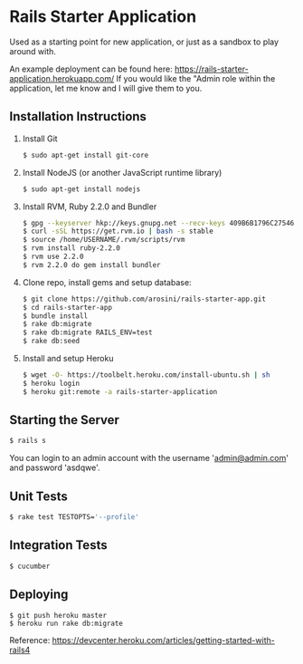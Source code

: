 # Rails Starter Application
Used as a starting point for new application, or just as a sandbox to play around with.  

An example deployment can be found here: https://rails-starter-application.herokuapp.com/
If you would like the "Admin role within the application, let me know and I will give them to you. 

## Installation Instructions

1. Install Git
    ```bash
    $ sudo apt-get install git-core
    ```

2. Install NodeJS (or another JavaScript runtime library)

    ```bash
    $ sudo apt-get install nodejs
    ```

3. Install RVM, Ruby 2.2.0 and Bundler

    ```bash
    $ gpg --keyserver hkp://keys.gnupg.net --recv-keys 409B6B1796C275462A1703113804BB82D39DC0E3
    $ curl -sSL https://get.rvm.io | bash -s stable
    $ source /home/USERNAME/.rvm/scripts/rvm
    $ rvm install ruby-2.2.0
    $ rvm use 2.2.0
    $ rvm 2.2.0 do gem install bundler
    ```

4. Clone repo, install gems and setup database:

    ```bash
    $ git clone https://github.com/arosini/rails-starter-app.git
    $ cd rails-starter-app
    $ bundle install
    $ rake db:migrate
    $ rake db:migrate RAILS_ENV=test
    $ rake db:seed
    ```

5. Install and setup Heroku

    ```bash
    $ wget -O- https://toolbelt.heroku.com/install-ubuntu.sh | sh
    $ heroku login
    $ heroku git:remote -a rails-starter-application
    ```

## Starting the Server
```bash
$ rails s
```

You can login to an admin account with the username 'admin@admin.com' and password 'asdqwe'.

## Unit Tests
```bash
$ rake test TESTOPTS='--profile'
```
    
## Integration Tests
```bash
$ cucumber
```

## Deploying

```
$ git push heroku master
$ heroku run rake db:migrate
```

Reference: https://devcenter.heroku.com/articles/getting-started-with-rails4

